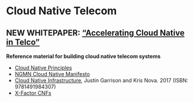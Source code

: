 # Cloud Native Telecom

## NEW WHITEPAPER: [“Accelerating Cloud Native in Telco”](whitepapers/Accelerating_Cloud_Native_in_Telco.md)


**Reference material for building cloud native telecom systems**

- [Cloud Native Principles](https://networking.cloud-native-principles.org/)
- [NGMN Cloud Native Manifesto](https://www.ngmn.org/highlight/ngmn-publishes-cloud-native-manifesto.html)
- [Cloud Native Infrastructure](https://www.oreilly.com/library/view/cloud-native-infrastructure/9781491984291/), Justin Garrison and Kris Nova. 2017 (ISBN: 9781491984307)
- [X-Factor CNFs](https://x.cnf.dev/)

